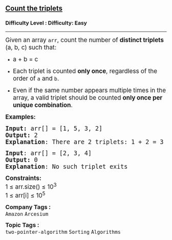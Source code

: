 <h2><a href="https://www.geeksforgeeks.org/problems/count-the-triplets4615/1?page=4&status=unsolved&sortBy=submissions">Count the triplets</a></h2><h3>Difficulty Level : Difficulty: Easy</h3><hr><div class="problems_problem_content__Xm_eO"><div>
<p class="" data-start="440" data-end="526"><span style="font-size: 14pt;">Given an array <code data-start="455" data-end="460">arr</code>, count the number of <strong data-start="482" data-end="503">distinct triplets</strong> (a, b, c) such that:</span></p>
<ul data-start="531" data-end="766">
<li class="" data-start="531" data-end="544">
<p class="" data-start="533" data-end="544"><span style="font-size: 14pt;">a + b = c</span></p>
</li>
<li class="" data-start="547" data-end="627">
<p class="" data-start="549" data-end="627"><span style="font-size: 14pt;">Each triplet is counted <strong data-start="573" data-end="586">only once</strong>, regardless of the order of <code data-start="615" data-end="618">a</code> and <code data-start="623" data-end="626">b</code>.</span></p>
</li>
<li class="" data-start="630" data-end="764">
<p class="" data-start="632" data-end="764"><span style="font-size: 14pt;">Even if the same number appears multiple times in the array, a valid triplet should be counted <strong data-start="727" data-end="763">only once per unique combination</strong>.</span></p>
</li>
</ul>
</div>
<p><span style="font-size: 14pt;"><strong>Examples:</strong> </span></p>
<pre><span style="font-size: 14pt;"><strong>Input:</strong> arr[] = [1, 5, 3, 2]
<strong>Output:</strong> 2 
<strong>Explanation</strong>: There are 2 triplets: 1 + 2 = 3 and 3 +2 = 5</span></pre>
<pre><span style="font-size: 14pt;"><strong>Input</strong>: arr[] = [2, 3, 4]
<strong>Output:</strong> 0
<strong>Explanation</strong>: No such triplet exits</span></pre>
<p><span style="font-size: 14pt;"><strong>Constraints:</strong><br>1 ≤ arr.size() ≤ 10<sup>3</sup><br>1 ≤ arr[i] ≤ 10<sup>5</sup></span></p></div><p><span style=font-size:18px><strong>Company Tags : </strong><br><code>Amazon</code>&nbsp;<code>Arcesium</code>&nbsp;<br><p><span style=font-size:18px><strong>Topic Tags : </strong><br><code>two-pointer-algorithm</code>&nbsp;<code>Sorting</code>&nbsp;<code>Algorithms</code>&nbsp;